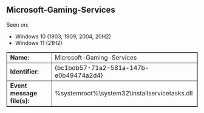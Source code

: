 ## Microsoft-Gaming-Services

Seen on:
* Windows 10 (1903, 1909, 2004, 20H2)
* Windows 11 (21H2)

<table border="1" class="docutils">
  <tbody>
    <tr>
      <td><b>Name:</b></td>
      <td>Microsoft-Gaming-Services</td>
    </tr>
    <tr>
      <td><b>Identifier:</b></td>
      <td>{bc1bdb57-71a2-581a-147b-e0b49474a2d4}</td>
    </tr>
    <tr>
      <td><b>Event message file(s):</b></td>
      <td>%systemroot%\system32\installservicetasks.dll</td>
    </tr>
  </tbody>
</table>

&nbsp;

